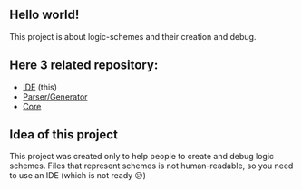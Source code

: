## Hello world!
This project is about logic-schemes and their creation and debug.

## Here 3 related repository:
- [IDE](https://github.com/TimeToStop/logic-schemes-creator) (this)
- [Parser/Generator](https://github.com/TimeToStop/logic-schemes-compiler)
- [Core](https://github.com/TimeToStop/logic-schemes-lib)

## Idea of this project

This project was created only to help people to create and debug logic schemes.
Files that represent schemes is not human-readable, so you need to use an IDE (which is not ready :confused:)
